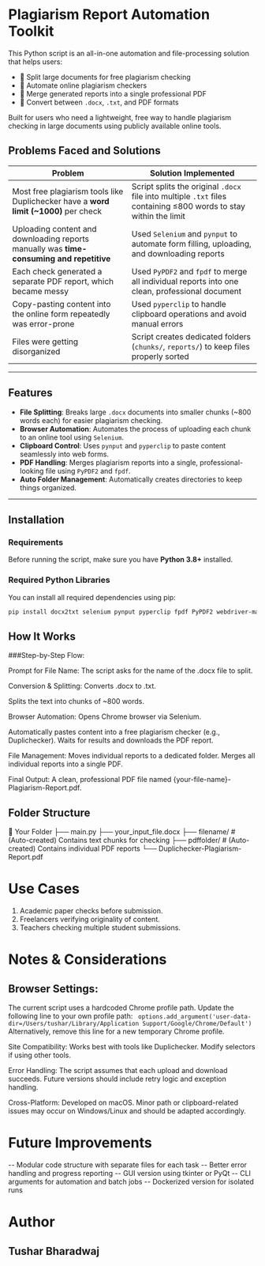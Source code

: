 # Plagiarism Report Automation Toolkit

This Python script is an all-in-one automation and file-processing solution that helps users:
- 🔀 Split large documents for free plagiarism checking
- 🔁 Automate online plagiarism checkers
- 🧾 Merge generated reports into a single professional PDF
- 🧷 Convert between `.docx`, `.txt`, and PDF formats

Built for users who need a lightweight, free way to handle plagiarism checking in large documents using publicly available online tools.



## Problems Faced and Solutions

| Problem                                                                                  |Solution Implemented                                                                 |
|------------------------------------------------------------------------------------------|------------------------------------------------------------------------------------------|
| Most free plagiarism tools like Duplichecker have a **word limit (~1000)** per check     | Script splits the original `.docx` file into multiple `.txt` files containing ≤800 words to stay within the limit |
| Uploading content and downloading reports manually was **time-consuming and repetitive** | Used `Selenium` and `pynput` to automate form filling, uploading, and downloading reports |
| Each check generated a separate PDF report, which became messy                           | Used `PyPDF2` and `fpdf` to merge all individual reports into one clean, professional document |
| Copy-pasting content into the online form repeatedly was error-prone                     | Used `pyperclip` to handle clipboard operations and avoid manual errors                 |
| Files were getting disorganized                                                          | Script creates dedicated folders (`chunks/`, `reports/`) to keep files properly sorted  |

---

## Features

- **File Splitting**: Breaks large `.docx` documents into smaller chunks (~800 words each) for easier plagiarism checking.
- **Browser Automation**: Automates the process of uploading each chunk to an online tool using `Selenium`.
- **Clipboard Control**: Uses `pynput` and `pyperclip` to paste content seamlessly into web forms.
- **PDF Handling**: Merges plagiarism reports into a single, professional-looking file using `PyPDF2` and `fpdf`.
- **Auto Folder Management**: Automatically creates directories to keep things organized.

---

## Installation

### Requirements

Before running the script, make sure you have **Python 3.8+** installed.

### Required Python Libraries

You can install all required dependencies using pip:

```bash
pip install docx2txt selenium pynput pyperclip fpdf PyPDF2 webdriver-manager
```
## How It Works

###Step-by-Step Flow:

Prompt for File Name: The script asks for the name of the .docx file to split.

Conversion & Splitting: Converts .docx to .txt.

Splits the text into chunks of ~800 words.

Browser Automation: Opens Chrome browser via Selenium.

Automatically pastes content into a free plagiarism checker (e.g., Duplichecker).
Waits for results and downloads the PDF report.

File Management: Moves individual reports to a dedicated folder.
Merges all individual reports into a single PDF.

Final Output: A clean, professional PDF file named {your-file-name}-Plagiarism-Report.pdf.

## Folder Structure
📁 Your Folder
├── main.py
├── your_input_file.docx
├── filename/           # (Auto-created) Contains text chunks for checking
├── pdffolder/          # (Auto-created) Contains individual PDF reports
└── Duplichecker-Plagiarism-Report.pdf


# Use Cases

1. Academic paper checks before submission.
2. Freelancers verifying originality of content.
3. Teachers checking multiple student submissions.

# Notes & Considerations

## Browser Settings:
The current script uses a hardcoded Chrome profile path. Update the following line to your own profile path:
``` options.add_argument('user-data-dir=/Users/tushar/Library/Application Support/Google/Chrome/Default')```
Alternatively, remove this line for a new temporary Chrome profile.

Site Compatibility: Works best with tools like Duplichecker. Modify selectors if using other tools.

Error Handling: The script assumes that each upload and download succeeds. Future versions should include retry logic and exception handling.

Cross-Platform: Developed on macOS. Minor path or clipboard-related issues may occur on Windows/Linux and should be adapted accordingly.

# Future Improvements

-- Modular code structure with separate files for each task
-- Better error handling and progress reporting
-- GUI version using tkinter or PyQt
-- CLI arguments for automation and batch jobs
-- Dockerized version for isolated runs

# Author
## Tushar Bharadwaj

